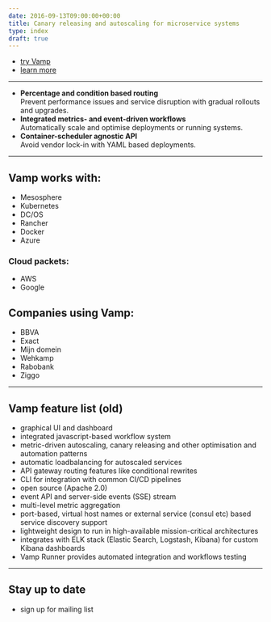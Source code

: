 ```yaml
---
date: 2016-09-13T09:00:00+00:00
title: Canary releasing and autoscaling for microservice systems
type: index
draft: true
---
```

* [try Vamp](/tryvamp/)
* [learn more](whatisvamp/)

-----------

* __Percentage and condition based routing__   
Prevent performance issues and service disruption with gradual rollouts and upgrades.
* __Integrated metrics- and event-driven workflows__   
Automatically scale and optimise deployments or running systems.
* __Container-scheduler agnostic API__   
Avoid vendor lock-in with YAML based deployments.

----------

## Vamp works with:  

* Mesosphere  
* Kubernetes  
* DC/OS  
* Rancher  
* Docker
* Azure

### Cloud packets:  

* AWS
* Google

## Companies using Vamp:  

* BBVA  
* Exact  
* Mijn domein  
* Wehkamp  
* Rabobank  
* Ziggo

-------------

## Vamp feature list (old)

* graphical UI and dashboard
* integrated javascript-based workflow system
* metric-driven autoscaling, canary releasing and other optimisation and automation patterns
* automatic loadbalancing for autoscaled services
* API gateway routing features like conditional rewrites
* CLI for integration with common CI/CD pipelines
* open source (Apache 2.0)
* event API and server-side events (SSE) stream
* multi-level metric aggregation
* port-based, virtual host names or external service (consul etc) based service discovery support
* lightweight design to run in high-available mission-critical architectures
* integrates with ELK stack (Elastic Search, Logstash, Kibana) for custom Kibana dashboards
* Vamp Runner provides automated integration and workflows testing  

-------------

## Stay up to date
* sign up for mailing list

